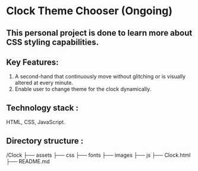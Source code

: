 # Clock Theme Chooser (Ongoing)

## This personal project is done to learn more about CSS styling capabilities.

## Key Features:
1. A second-hand that continuously move without glitching or is visually altered at every minute.
2. Enable user to change theme for the clock dynamically.

## Technology stack : 
HTML, CSS, JavaScript.

## Directory structure :
/Clock
  ├── assets
    ├── css
    ├── fonts
    ├── images
    ├── js
  ├── Clock.html
  ├── README.md

